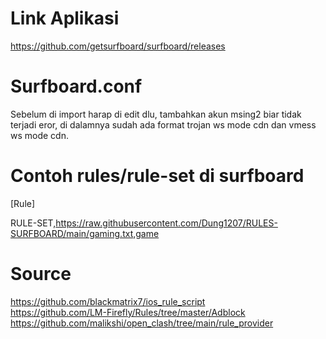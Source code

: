 # Link Aplikasi

https://github.com/getsurfboard/surfboard/releases

# Surfboard.conf

Sebelum di import harap di edit dlu, tambahkan akun msing2 biar tidak terjadi eror, di dalamnya sudah ada format trojan ws mode cdn dan vmess ws mode cdn.


# Contoh rules/rule-set di surfboard
[Rule]

RULE-SET,https://raw.githubusercontent.com/Dung1207/RULES-SURFBOARD/main/gaming.txt,game

# Source
https://github.com/blackmatrix7/ios_rule_script   
https://github.com/LM-Firefly/Rules/tree/master/Adblock
https://github.com/malikshi/open_clash/tree/main/rule_provider
